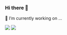 ### Hi there 👋

🔭 I’m currently working on ...

<!--
**vuvk/vuvk** is a ✨ _special_ ✨ repository because its `README.md` (this file) appears on your GitHub profile.

Here are some ideas to get you started:

- 🔭 I’m currently working on ...
- 🌱 I’m currently learning ...
- 👯 I’m looking to collaborate on ...
- 🤔 I’m looking for help with ...
- 💬 Ask me about ...
- 📫 How to reach me: ...
- 😄 Pronouns: ...
- ⚡ Fun fact: ...
-->

<img src="https://github-readme-stats.vercel.app/api?username=vuvk&show_icons=true&include_all_commits=true">
<img src="https://github-readme-stats.vercel.app/api/top-langs/?username=vuvk&layout=compact&card_width=445">
